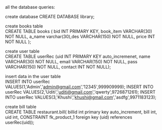 all the database queries:

create database
CREATE DATABASE library;

create books table </br>
CREATE TABLE books ( bid INT PRIMARY KEY, book_item VARCHAR(30) NOT NULL, a_name varchar(30),des VARCHAR(150) NOT NULL, price INT NOT NULL );

create user table </br>
CREATE TABLE userRec (uid INT PRIMARY KEY auto_incremenet, name VARCHAR(30) NOT NULL, email VARCHAR(150) NOT NULL, pass VARCHAR(150) NOT NULL, contact INT NOT NULL);

insert data in the user table </br>
INSERT INTO userRec VALUES(1,'Admin','admin@gmail.com','12345',999909999); INSERT INTO userRec VALUES(2,'Uditi','uditi@gmail.com','qwerty',9726871261); INSERT INTO userRec VALUES(3,'Khushi','khushi@gmail.com','asdfg',9971183123);

create bill table  </br>
CREATE TABLE restaurant.bill( billid int primary key auto_increment, bill int, uid int, CONSTRAINT fk_product_1 foreign key (uid) references userRec(uid));

